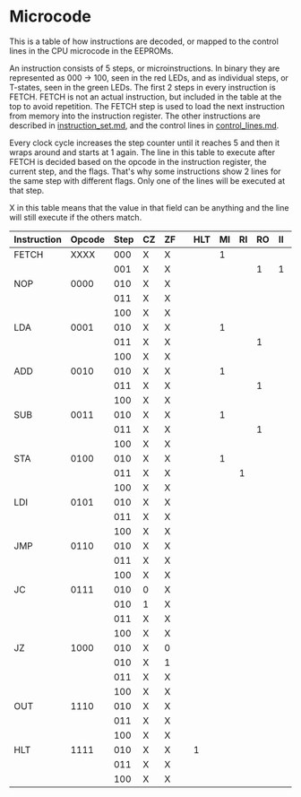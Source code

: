 # Microcode

This is a table of how instructions are decoded, or mapped to the control lines in the CPU microcode in the EEPROMs.

An instruction consists of 5 steps, or microinstructions. In binary they are represented as 000 -> 100, seen in the red LEDs, and as individual steps, or T-states, seen in the green LEDs. The first 2 steps in every instruction is FETCH. FETCH is not an actual instruction, but included in the table at the top to avoid repetition. The FETCH step is used to load the next instruction from memory into the instruction register. The other instructions are described in [instruction_set.md](instruction_set.md), and the control lines in [control_lines.md](control_lines.md). 

Every clock cycle increases the step counter until it reaches 5 and then it wraps around and starts at 1 again. The line in this table to execute after FETCH is decided based on the opcode in the instruction register, the current step, and the flags. That's why some instructions show 2 lines for the same step with different flags. Only one of the lines will be executed at that step.

X in this table means that the value in that field can be anything and the line will still execute if the others match.

|Instruction|Opcode|Step|CZ|ZF| |HLT|MI|RI|RO|II|IO|AI|AO|BI|BO|S-|SO|OI|O-|CE|CO|CJ|FI|
|-----------|------|----|---|---|---|---|---|---|---|---|---|---|---|---|---|---|---|---|---|---|---|---|---|
|FETCH|XXXX|000|X|X| | |1| | | | | | | | | | | | | |1| | |
|     |    |001|X|X| | | | |1|1| | | | | | | | | |1| | | |
|NOP  |0000|010|X|X| | | | | | | | | | | | | | | | | | | |
|     |    |011|X|X| | | | | | | | | | | | | | | | | | | |
|     |    |100|X|X| | | | | | | | | | | | | | | | | | | |
|LDA  |0001|010|X|X| | |1| | | |1| | | | | | | | | | | | |
|     |    |011|X|X| | | | |1| | |1| | | | | | | | | | | |
|     |    |100|X|X| | | | | | | | | | | | | | | | | | | |
|ADD  |0010|010|X|X| | |1| | | |1| | | | | | | | | | | | |
|     |    |011|X|X| | | | |1| | | | |1| | | | | | | | | |
|     |    |100|X|X| | | | | | | |1| | | | |1| | | | | |1|
|SUB  |0011|010|X|X| | |1| | | |1| | | | | | | | | | | | |
|     |    |011|X|X| | | | |1| | | | |1| | | | | | | | | |
|     |    |100|X|X| | | | | | | |1| | | |1|1| | | | | |1|
|STA  |0100|010|X|X| | |1| | | |1| | | | | | | | | | | | |
|     |    |011|X|X| | | |1| | | | |1| | | | | | | | | | |
|     |    |100|X|X| | | | | | | | | | | | | | | | | | | |
|LDI  |0101|010|X|X| | | | | | |1|1| | | | | | | | | | | |
|     |    |011|X|X| | | | | | | | | | | | | | | | | | | |
|     |    |100|X|X| | | | | | | | | | | | | | | | | | | |
|JMP  |0110|010|X|X| | | | | | |1| | | | | | | | | | |1| |
|     |    |011|X|X| | | | | | | | | | | | | | | | | | | |
|     |    |100|X|X| | | | | | | | | | | | | | | | | | | |
|JC   |0111|010|0|X| | | | | | | | | | | | | | | | | | | |
|     |    |010|1|X| | | | | | |1| | | | | | | | | | |1| |
|     |    |011|X|X| | | | | | | | | | | | | | | | | | | |
|     |    |100|X|X| | | | | | | | | | | | | | | | | | | |
|JZ   |1000|010|X|0| | | | | | | | | | | | | | | | | | | |
|     |    |010|X|1| | | | | | |1| | | | | | | | | | |1| |
|     |    |011|X|X| | | | | | | | | | | | | | | | | | | |
|     |    |100|X|X| | | | | | | | | | | | | | | | | | | |
|OUT  |1110|010|X|X| | | | | | | | |1| | | | |1| | | | | |
|     |    |011|X|X| | | | | | | | | | | | | | | | | | | |
|     |    |100|X|X| | | | | | | | | | | | | | | | | | | |
|HLT  |1111|010|X|X| |1| | | | | | | | | | | | | | | | | |
|     |    |011|X|X| | | | | | | | | | | | | | | | | | | |
|     |    |100|X|X| | | | | | | | | | | | | | | | | | | |
